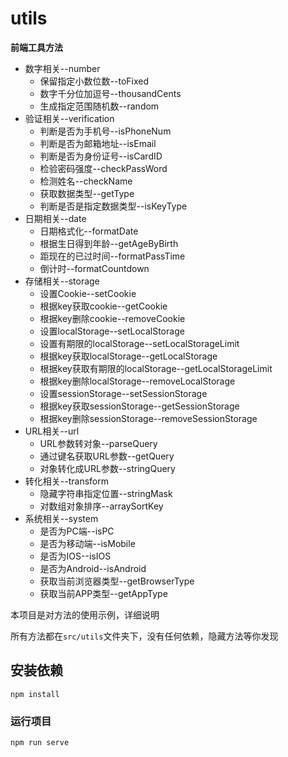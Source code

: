 # utils

**前端工具方法**

- 数字相关--number
  - 保留指定小数位数--toFixed
  - 数字千分位加逗号--thousandCents
  - 生成指定范围随机数--random
- 验证相关--verification
  - 判断是否为手机号--isPhoneNum
  - 判断是否为邮箱地址--isEmail
  - 判断是否为身份证号--isCardID
  - 检验密码强度--checkPassWord
  - 检测姓名--checkName
  - 获取数据类型--getType
  - 判断是否是指定数据类型--isKeyType
- 日期相关--date
  - 日期格式化--formatDate
  - 根据生日得到年龄--getAgeByBirth
  - 距现在的已过时间--formatPassTime
  - 倒计时--formatCountdown
- 存储相关--storage
  - 设置Cookie--setCookie
  - 根据key获取cookie--getCookie
  - 根据key删除cookie--removeCookie
  - 设置localStorage--setLocalStorage
  - 设置有期限的localStorage--setLocalStorageLimit
  - 根据key获取localStorage--getLocalStorage
  - 根据key获取有期限的localStorage--getLocalStorageLimit
  - 根据key删除localStorage--removeLocalStorage
  - 设置sessionStorage--setSessionStorage
  - 根据key获取sessionStorage--getSessionStorage
  - 根据key删除sessionStorage--removeSessionStorage
- URL相关--url
  - URL参数转对象--parseQuery
  - 通过键名获取URL参数--getQuery
  - 对象转化成URL参数--stringQuery
- 转化相关--transform
  - 隐藏字符串指定位置--stringMask
  - 对数组对象排序--arraySortKey
- 系统相关--system
  - 是否为PC端--isPC
  - 是否为移动端--isMobile
  - 是否为IOS--isIOS
  - 是否为Android--isAndroid
  - 获取当前浏览器类型--getBrowserType
  - 获取当前APP类型--getAppType

本项目是对方法的使用示例，详细说明

所有方法都在`src/utils`文件夹下，没有任何依赖，隐藏方法等你发现

## 安装依赖

```
npm install
```

### 运行项目
```
npm run serve
```

